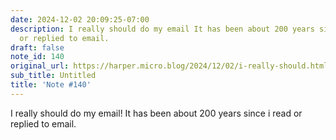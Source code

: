 ```yaml
---
date: 2024-12-02 20:09:25-07:00
description: I really should do my email It has been about 200 years since i read
  or replied to email.
draft: false
note_id: 140
original_url: https://harper.micro.blog/2024/12/02/i-really-should.html
sub_title: Untitled
title: 'Note #140'
---
```


I really should do my email! It has been about 200 years since i read or replied to email.
